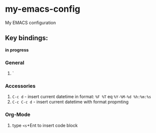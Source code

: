# my-emacs-config
My EMACS configuration


## Key bindings:

__in progress__

### General

1. `

### Accessories

1. `C-c d` - insert current datetime in format: `%F %T` eq `%Y-%M-%d %h:%m:%s`
2. `C-c C-c d` - insert current datetime with format propmting

### Org-Mode

1. type `<s`+Ent to insert code block
